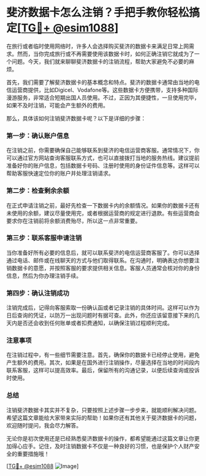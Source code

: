 # 斐济数据卡怎么注销？手把手教你轻松搞定[[TG💪+ @esim1088](https://t.me/s/esim1088)]

在旅行或者临时使用网络时，许多人会选择购买斐济的数据卡来满足日常上网需求。然而，当你完成旅行或不再需要使用该数据卡时，如何正确注销它就成为了一个问题。今天，我们就来聊聊斐济数据卡的注销流程，帮助大家避免不必要的麻烦。

首先，我们需要了解斐济数据卡的基本概念和特点。斐济的数据卡通常由当地的电信运营商提供，比如Digicel、Vodafone等。这些数据卡方便携带，支持多种国际漫游服务，非常适合短期出国人员使用。不过，正因为其便捷性，一旦使用完毕，如果不及时注销，可能会产生额外的费用。

那么，具体该如何注销斐济数据卡呢？以下是详细的步骤：

### **第一步：确认账户信息**
在注销之前，你需要确保自己能够联系到斐济的电信运营商客服。通常情况下，你可以通过官方网站查询客服联系方式，也可以直接拨打当地的服务热线。建议提前准备好你的账户信息，包括数据卡号码、注册时使用的身份证件信息等。这样可以帮助客服快速定位你的账户并处理注销请求。

### **第二步：检查剩余余额**
在正式申请注销之前，最好先检查一下数据卡内的余额情况。如果你的数据卡还有未使用的余额，建议尽量使用完，或者根据运营商的规定进行退款。有些运营商会要求你在注销前将余额消费殆尽，所以这一点非常重要。

### **第三步：联系客服申请注销**
当你准备好所有必要的信息后，就可以联系斐济的电信运营商客服了。你可以选择通过电话、邮件或在线聊天的方式与他们取得联系。在沟通时，明确表达你想要注销数据卡的意愿，并按照客服的要求提供相关信息。客服人员通常会核对你的身份信息，然后为你办理注销手续。

### **第四步：确认注销成功**
注销完成后，记得向客服索取一份确认函或者记录注销的具体时间。这样可以作为日后查询的凭证，以防万一出现问题时有据可查。此外，你还应该留意接下来的几天内是否还会收到任何账单或者扣费通知，以确保注销过程顺利完成。

### **注意事项**
在注销过程中，有一些细节需要注意。首先，确保你的数据卡已经停止使用，避免产生额外的费用。其次，如果是在国外进行注销操作，尽量选择在当地的时间段内联系客服，这样可以提高效率。最后，保留所有的沟通记录，以便后续查询或投诉时使用。

### **总结**
注销斐济数据卡其实并不复杂，只要按照上述步骤一步步来，就能顺利解决问题。希望这篇文章能给大家带来实际的帮助！如果你还有其他关于斐济数据卡的问题，欢迎随时提问，我会尽力解答。

无论你是初次使用还是已经熟悉斐济数据卡的操作，都希望能通过这篇文章让你更加得心应手。记住，及时注销数据卡不仅是一种良好的习惯，也是保护个人财产安全的重要措施哦！

[[TG💪+ @esim1088](https://t.me/s/esim1088) ![Image](https://i.postimg.cc/4NQfJmqS/Snipaste-2025-05-13-00-14-12.png)]